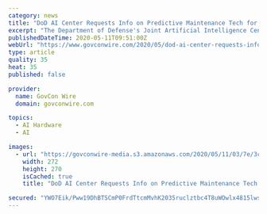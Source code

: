 ```yaml
---
category: news
title: "DoD AI Center Requests Info on Predictive Maintenance Tech for H-60 Helicopters"
excerpt: "The Department of Defense's Joint Artificial Intelligence Center is seeking industry input on AI systems that can support the development of predictive maintenance tools for H-60 Black Hawk medium-lift helicopters in line with the National Mission Initiative."
publishedDateTime: 2020-05-11T09:51:00Z
webUrl: "https://www.govconwire.com/2020/05/dod-ai-center-requests-info-on-predictive-maintenance-tech-for-h-60-helicopters/"
type: article
quality: 35
heat: 35
published: false

provider:
  name: GovCon Wire
  domain: govconwire.com

topics:
  - AI Hardware
  - AI

images:
  - url: "https://govconwire-media.s3.amazonaws.com/2020/05/11/03/7e/3c/3f/c0/9b/5e/04/a0If300000MFTH6EAP.png"
    width: 272
    height: 270
    isCached: true
    title: "DoD AI Center Requests Info on Predictive Maintenance Tech for H-60 Helicopters"

secured: "YWO7Eik/Pww19DhBTSCmP0FrdTtcmMvhK2035ruclztbc4T8uWOwlx4815lwsQdyzn4a2KA66JYyqzbZ5qn5WxDwj+aqJ1oQj7BPD4JJ/gMnZ6NzZi1LlNz42ABv6ZU6ebtoGzcQgnpkPeaGmnUImKS6d6+ZSvHk1nprFc4q6VF4+n1OLyqH5C1KJgWXm2KqXHwJB/EOfaoqv5EQbdWOem4++JpBBxokFltreXWX+PxzDxeFHGhdfx5VUuekCsrcuEvymApdtpVt9UOiP80hRSqKEQlceNZpZfNsB4epdlT/rcu+0Ylkgf2AVIZZlWb+;/g61npx5HwN/brCEkbi9MA=="
---
```


